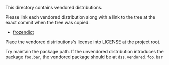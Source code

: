 This directory contains vendored distributions. 

Please link each vendored distribution along with a link to the tree at the 
exact commit when the tree was copied.

* [frozendict](https://github.com/slezica/python-frozendict/tree/7e078bf084ee734367dde8db2c8a2f00ec37375f)

Place the vendored distributions's license into LICENSE at the project root.

Try maintain the package path. If the unvendored distribution introduces the 
package `foo.bar`, the vendored package should be at `dss.vendored.foo.bar`
